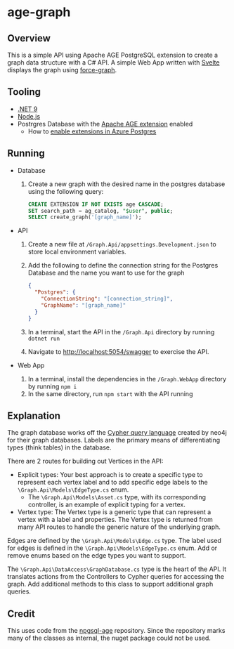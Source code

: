# age-graph

## Overview

This is a simple API using Apache AGE PostgreSQL extension to create a graph data structure with a C# API. A simple Web App written with [Svelte](https://svelte.dev/) displays the graph using [force-graph](https://github.com/vasturiano/force-graph).

## Tooling

- [.NET 9](https://dotnet.microsoft.com/en-us/download/dotnet/9.0)
- [Node.js](https://nodejs.org/en)
- Postrgres Database with the [Apache AGE extension](https://age.apache.org/) enabled
  - How to [enable extensions in Azure Postgres](https://learn.microsoft.com/en-us/azure/postgresql/extensions/how-to-allow-extensions?tabs=allow-extensions-portal)

## Running

- Database

  1. Create a new graph with the desired name in the postgres database using the following query:
     ```sql
     CREATE EXTENSION IF NOT EXISTS age CASCADE;
     SET search_path = ag_catalog, "$user", public;
     SELECT create_graph('[graph_name]');
     ```

- API

  1. Create a new file at `/Graph.Api/appsettings.Development.json` to store local environment variables.
  2. Add the following to define the connection string for the Postgres Database and the name you want to use for the graph

     ```json
     {
       "Postgres": {
         "ConnectionString": "[connection_string]",
         "GraphName": "[graph_name]"
       }
     }
     ```

  3. In a terminal, start the API in the `/Graph.Api` directory by running `dotnet run`
  4. Navigate to <http://localhost:5054/swagger> to exercise the API.

- Web App
  1. In a terminal, install the dependencies in the `/Graph.WebApp` directory by running `npm i`
  2. In the same directory, run `npm start` with the API running

## Explanation

The graph database works off the [Cypher query language](https://neo4j.com/docs/getting-started/cypher/) created by neo4j for their graph databases. Labels are the primary means of differentiating types (think tables) in the database.

There are 2 routes for building out Vertices in the API:

- Explicit types: Your best approach is to create a specific type to represent each vertex label and to add specific edge labels to the `\Graph.Api\Models\EdgeType.cs` enum.
  - The `\Graph.Api\Models\Asset.cs` type, with its corresponding controller, is an example of explicit typing for a vertex.
- Vertex type: The Vertex type is a generic type that can represent a vertex with a label and properties. The Vertex type is returned from many API routes to handle the generic nature of the underlying graph.

Edges are defined by the `\Graph.Api\Models\Edge.cs` type. The label used for edges is defined in the `\Graph.Api\Models\EdgeType.cs` enum. Add or remove enums based on the edge types you want to support.

The `\Graph.Api\DataAccess\GraphDatabase.cs` type is the heart of the API. It translates actions from the Controllers to Cypher queries for accessing the graph. Add additional methods to this class to support additional graph queries.

## Credit

This uses code from the [npgsql-age](https://github.com/konnektr-io/npgsql-age) repository. Since the repository marks many of the classes as internal, the nuget package could not be used.
